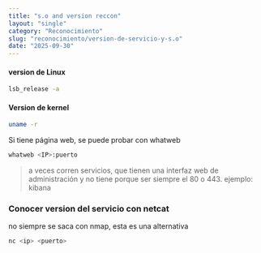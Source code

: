 ```yaml
---
title: "s.o and version reccon"
layout: "single"
category: "Reconocimiento"
slug: "reconocimiento/version-de-servicio-y-s.o"
date: "2025-09-30"
---
```


#### version de Linux

```bash
lsb_release -a
```
#### Version de kernel
```bash
uname -r
```

Si tiene página web, se puede probar con whatweb
```bash
whatweb <IP>:puerto
```
> a veces corren servicios, que tienen una interfaz web de administración y no tiene porque ser siempre el 80 o 443. ejemplo: kibana
### Conocer version del servicio con netcat
no siempre se saca con nmap, esta es una alternativa
```bash
nc <ip> <puerto>
```
